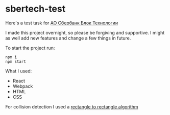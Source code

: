 # sbertech-test

Here's a test task for [АО Сбербанк Блок Технологии](https://sber-tech.com)

I made this project overnight, so please be forgiving and supportive. I might as well add new features and change a few things in future.

To start the project run:
```
npm i 
npm start
```

What I used:
- React
- Webpack
- HTML
- CSS

For collision detection I used a [rectangle to rectangle algorithm](https://developer.mozilla.org/en-US/docs/Games/Techniques/2D_collision_detection)


